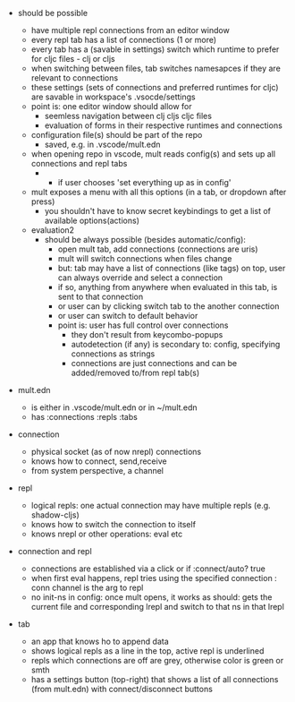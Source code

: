 
- should be possible
  - have multiple repl connections from an editor window
  - every repl tab has a list of connections (1 or more)
  - every tab has a (savable in settings) switch which runtime to prefer for cljc files - clj or cljs
  - when switching between files, tab switches namesapces if they are relevant to connections
  - these settings (sets of connections and preferred runtimes for cljc) are savable in workspace's .vsocde/settings
  - point is: one editor window should allow for 
    - seemless navigation between clj cljs cljc files 
    - evaluation of forms in their respective runtimes and connections
  - configuration file(s) should be part of the repo
    - saved, e.g. in .vscode/mult.edn
  - when opening repo in vscode, mult reads config(s) and sets up all connections and repl tabs 
    - * if user chooses 'set everything up as in config'
  - mult exposes a menu with all this options (in a tab, or dropdown after press)
    - you shouldn't have to know secret keybindings to get a list of available options(actions)
  - evaluation2
    - should be always possible (besides automatic/config):
      - open mult tab, add connections (connections are uris)
      - mult will switch connections when files change
      - but: tab may have a list of connections (like tags) on top, user can always override and select a connection
      - if so, anything from anywhere when evaluated in this tab, is sent to that connection
      - or user can by clicking switch tab to the another connection
      - or user can switch to default behavior
      - point is: user has full control over connections
        - they don't result from keycombo-popups
        - autodetection (if any) is secondary to: config, specifying connections as strings
        - connections are just connections and can be added/removed to/from repl tab(s)



- mult.edn 
  - is either in .vscode/mult.edn or in ~/mult.edn
  - has :connections :repls :tabs
- connection
  - physical socket (as of now nrepl) connections
  - knows how to connect, send,receive
  - from system perspective, a channel
- repl
  - logical repls: one actual connection may have multiple repls (e.g. shadow-cljs)
  - knows how to switch the connection to itself
  - knows nrepl or other operations: eval etc
- connection and repl
  - connections are established via a click or if :connect/auto? true
  - when first eval happens, repl tries using the specified connection : conn channel is the arg to repl
  - no init-ns in config: once mult opens, it works as should: gets the current file and corresponding lrepl and switch to that ns in that lrepl
- tab
  - an app that knows ho to append data
  - shows logical repls as a line in the top, active repl is underlined
  - repls which connections are off are grey,  otherwise color is green or smth
  - has a settings button (top-right) that shows a list of all connections (from mult.edn) with connect/disconnect buttons


